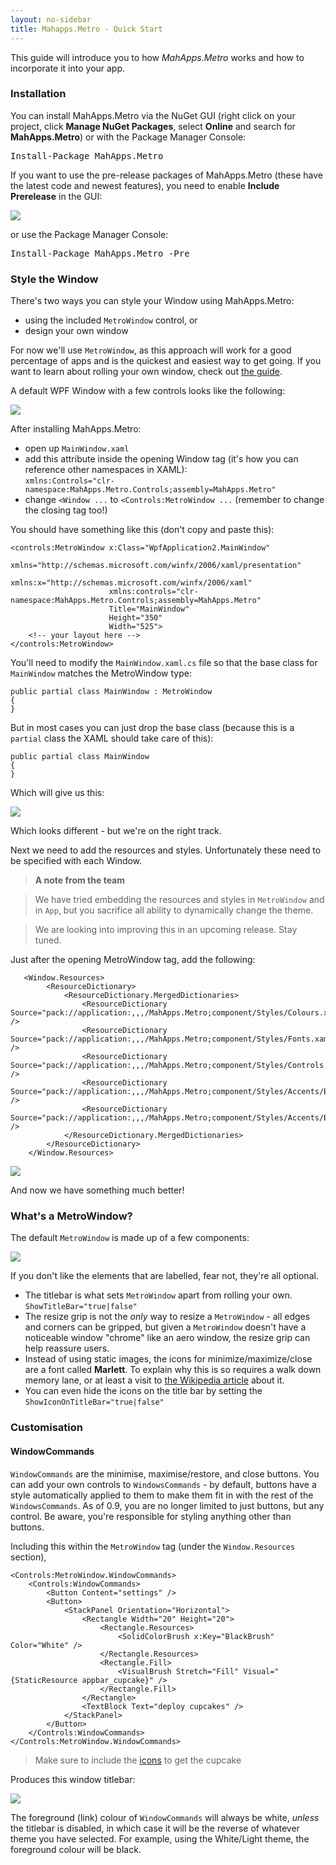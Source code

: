 ```yaml
---
layout: no-sidebar
title: Mahapps.Metro - Quick Start
---
```


This guide will introduce you to how *MahApps.Metro* works and how to incorporate it into your app.

### Installation

You can install MahApps.Metro via the NuGet GUI (right click on your project, click **Manage NuGet Packages**, select **Online** and search for **MahApps.Metro**) or with the Package Manager Console:

<pre class="nuget-button">Install-Package MahApps.Metro</pre>

If you want to use the pre-release packages of MahApps.Metro (these have the latest code and newest features), you need to enable **Include Prerelease** in the GUI:

![]({{site.baseurl}}images/include_prerelease.png)

or use the Package Manager Console:

<pre class="nuget-button">Install-Package MahApps.Metro -Pre</pre>

### Style the Window

There's two ways you can style your Window using MahApps.Metro:

 -  using the included `MetroWindow` control, or
 -  design your own window

For now we'll use `MetroWindow`, as this approach will work for a good percentage of apps and is the quickest and easiest way to get going. If you want to learn about rolling your own window, check out [the guide](advanced-guide.html).

A default WPF Window with a few controls looks like the following:

![]({{site.baseurl}}images/01_UnstyledWindow.png)

After installing MahApps.Metro:

 - open up `MainWindow.xaml`
 - add this attribute inside the opening Window tag (it's how you can reference other namespaces in XAML):  
`xmlns:Controls="clr-namespace:MahApps.Metro.Controls;assembly=MahApps.Metro"`
 - change `<Window ...` to `<Controls:MetroWindow ...` (remember to change the closing tag too!)

You should have something like this (don't copy and paste this):

    <controls:MetroWindow x:Class="WpfApplication2.MainWindow"
                          xmlns="http://schemas.microsoft.com/winfx/2006/xaml/presentation"
                          xmlns:x="http://schemas.microsoft.com/winfx/2006/xaml"
                          xmlns:controls="clr-namespace:MahApps.Metro.Controls;assembly=MahApps.Metro"
                          Title="MainWindow" 
                          Height="350" 
                          Width="525">
        <!-- your layout here -->
    </controls:MetroWindow>


You'll need to modify the `MainWindow.xaml.cs` file  so that the base class for `MainWindow` matches the MetroWindow type:

    public partial class MainWindow : MetroWindow
    {
    }

But in most cases you can just drop the base class (because this is a `partial` class the XAML should take care of this):

    public partial class MainWindow
    {
    }

 Which will give us this:

![]({{site.baseurl}}images/02_PartiallyStyledWindow.png)

Which looks different - but we're on the right track. 

Next we need to add the resources and styles. Unfortunately these need to be specified with each Window.

> **A note from the team**

> We have tried embedding the resources and styles in `MetroWindow` and in `App`, but you sacrifice all ability to dynamically change the theme.

> We are looking into improving this in an upcoming release. Stay tuned.

Just after the opening MetroWindow tag, add the following:
	
	   <Window.Resources>
	        <ResourceDictionary>
	            <ResourceDictionary.MergedDictionaries>
	                <ResourceDictionary Source="pack://application:,,,/MahApps.Metro;component/Styles/Colours.xaml" />
	                <ResourceDictionary Source="pack://application:,,,/MahApps.Metro;component/Styles/Fonts.xaml" />
	                <ResourceDictionary Source="pack://application:,,,/MahApps.Metro;component/Styles/Controls.xaml" />
	                <ResourceDictionary Source="pack://application:,,,/MahApps.Metro;component/Styles/Accents/Blue.xaml" />
	                <ResourceDictionary Source="pack://application:,,,/MahApps.Metro;component/Styles/Accents/BaseLight.xaml" />
	            </ResourceDictionary.MergedDictionaries>
	        </ResourceDictionary>
	    </Window.Resources>
	
![]({{site.baseurl}}images/03_StyledWindow.png)

And now we have something much better!

### What's a MetroWindow?

The default `MetroWindow` is made up of a few components:

![]({{site.baseurl}}images/04_ExplainedStyledWindow.png)

If you don't like the elements that are labelled, fear not, they're all optional.

- The titlebar is what sets `MetroWindow` apart from rolling your own. `ShowTitleBar="true|false"`
- The resize grip is not the *only* way to resize a `MetroWindow` - all edges and corners can be gripped, but given a `MetroWindow` doesn't have a noticeable window "chrome" like an aero window, the resize grip can help reassure users.
- Instead of using static images, the icons for minimize/maximize/close are a font called **Marlett**. To explain why this is so requires a walk down memory lane, or at least a visit to [the Wikipedia article](http://en.wikipedia.org/wiki/Marlett) about it.
- You can even hide the icons on the title bar by setting the  `ShowIconOnTitleBar="true|false"` 

### Customisation

#### WindowCommands

`WindowCommands` are the minimise, maximise/restore, and close buttons. You can add your own controls to `WindowsCommands` - by default, buttons have a style automatically applied to them to make them fit in with the rest of the `WindowsCommands`. As of 0.9, you are no longer limited to just buttons, but any control. Be aware, you're responsible for styling anything other than buttons.

Including this within the `MetroWindow` tag (under the `Window.Resources` section),

	<Controls:MetroWindow.WindowCommands>
	    <Controls:WindowCommands>
	        <Button Content="settings" />
            <Button>
                <StackPanel Orientation="Horizontal">
                    <Rectangle Width="20" Height="20">
                        <Rectangle.Resources>
                            <SolidColorBrush x:Key="BlackBrush" Color="White" />
                        </Rectangle.Resources>
                        <Rectangle.Fill>
                            <VisualBrush Stretch="Fill" Visual="{StaticResource appbar_cupcake}" />
                        </Rectangle.Fill>
                    </Rectangle>
                    <TextBlock Text="deploy cupcakes" />
                </StackPanel>
            </Button>
        </Controls:WindowCommands>
	</Controls:MetroWindow.WindowCommands>

> Make sure to include the [icons](#icons) to get the cupcake

Produces this window titlebar:

![]({{site.baseurl}}images/05_WindowCommands.png)

The foreground (link) colour of `WindowCommands` will always be white, *unless* the titlebar is disabled, in which case it will be the reverse of whatever theme you have selected. For example, using the White/Light theme, the foreground colour will be black.